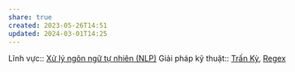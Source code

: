 ```yaml
---
share: true
created: 2023-05-26T14:51
updated: 2024-03-01T14:25
---
```

Lĩnh vực:: [Xử lý ngôn ngữ tự nhiên (NLP)](../L%C4%A9nh%20v%E1%BB%B1c/X%E1%BB%AD%20l%C3%BD%20ng%C3%B4n%20ng%E1%BB%AF%20t%E1%BB%B1%20nhi%C3%AAn%20(NLP).md)
Giải pháp kỹ thuật:: [Trấn Kỳ](../../../Tr%E1%BA%A5n%20K%E1%BB%B3/index.md), [Regex](../Gi%E1%BA%A3i%20ph%C3%A1p%20k%E1%BB%B9%20thu%E1%BA%ADt/Regex.md)